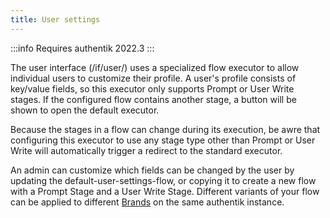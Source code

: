 ```yaml
---
title: User settings
---
```


:::info
Requires authentik 2022.3
:::

The user interface (/if/user/) uses a specialized flow executor to allow individual users to customize their profile.  A user's profile consists of key/value fields, so this executor only supports Prompt or User Write stages. If the configured flow contains another stage, a button will be shown to open the default executor.

Because the stages in a flow can change during its execution, be awre that configuring this executor to use any stage type other than Prompt or User Write will automatically trigger a redirect to the standard executor.

An admin can customize which fields can be changed by the user by updating the default-user-settings-flow, or copying it to create a new flow with a Prompt Stage and a User Write Stage.  Different variants of your flow can be applied to different [Brands](../../core/brands.md) on the same authentik instance.


